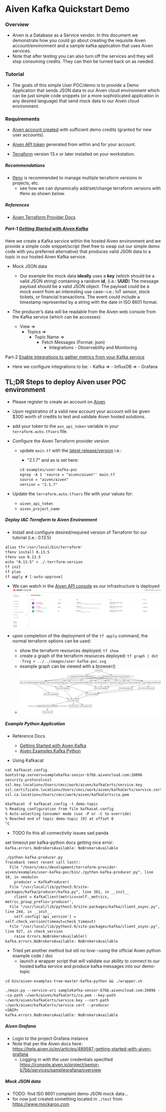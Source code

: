 # Aiven Kafka Quickstart Demo

### Overview
- Aiven is a Database as a Service vendor.  In this document we demonstrate how you could go about creating the requisite Aiven account/environment and a sample kafka application that uses Aiven services. 
- Note that after testing you can also turn off the services and they will stop consuming credits. They can then be turned back on as needed.


### Tutorial
- The goals of this simple User POC/demo is to provide a Demo Application that sends JSON data to our Aiven cloud environment which can be just simple code snippets (or a more sophisticated application in any desired language) that send mock data to our Aiven cloud environment.

### Requirements
- [Aiven account created](https://console.aiven.io/signup) with sufficient demo credits (granted for new user accounts).
- [Aiven API token](https://console.aiven.io/profile/auth) generated from within and for your account.

- [Terraform](https://www.terraform.io/downloads.html) version 13.x or later installed on your workstation.

##### Recommendations
- [tfenv](https://github.com/tfutils/tfenv) is recommended to manage multiple terraform versions in projects, etc.
    - see how we can dynamically add/set/change terraform versions with tfenv as shown below.

##### References
- [Aiven Terraform Provider Docs](https://registry.terraform.io/providers/aiven/aiven/latest/docs)

##### Part-1 [Getting Started with Aiven Kafka](https://help.aiven.io/en/articles/489572-getting-started-with-aiven-kafka)

Here we create a Kafka service within the hosted Aiven environment and we provide a simple code snippet/script (feel free to swap out our simple demo code with you preferred alternative) that produces valid JSON data to a topic in our hosted Aiven Kafka service. 

- Mock JSON data
  - Our example the mock data __ideally__ uses a __key__ (which should be a valid JSON string) containing a random __id__, (i.e.: __UUID__)
The message payload _should_ be a valid JSON object. The payload could be a mock _event_ from an interesting use case--i.e.: IoT sensor, stock tickets, or financial transactions. 
The event could include a timestamp represented by a string with the date in ISO 8601 format. 

- The producer’s data will be readable from the Aiven web console from the Kafka service (which can be accesses): 
  - View => 
    - Topics => 
      - Topic Name => 
        - Fetch Messages (Format: json)  
          - Integrations - Observability and Monitoring


Part-2 [Enable integrations to gather metrics from your Kafka service](https://help.aiven.io/en/articles/489587-getting-started-with-aiven-grafana)
- Here we configure integrations to be: 
      - Kafka => 
        - InfluxDB => 
          - Grafana



## TL;DR Steps to deploy Aiven user POC environment

- Please register to create an account on [Aiven](https://console.aiven.io/signup.html) 
- Upon registratino of a valid new account your account will be given $300 worth of credits to test and validate Aiven hosted solutions. 

- add your token to the `avn_api_token` variable in your `terraform.auto.tfvars` file.

- Configure the Aiven Terraform provider version 
  - update `main.tf` with the [latest release/version](https://github.com/aiven/terraform-provider-aiven/releases/latest) i.e.:
    - "2.1.7" and as is set here:

    ```console
    cd examples/user-kafka-poc
    egrep -A 1 'source = "aiven/aiven"' main.tf
    source = "aiven/aiven"
    version = "2.1.7"
    ```
- Update the `terraform.auto.tfvars` file with your values for:
    - `aiven_api_token` 
    - `aiven_project_name`


##### Deploy IAC Terraform to Aiven Environment
- Install and configure desired/required version of Terraform for our tutorial (i.e.: 0.13.5)
```console
alias tf='/usr/local/bin/terraform'
tfenv install 0.13.5
tfenv use 0.13.5
echo "0.13.5" > ./.terrform-version
tf init
tf plan
tf apply # [-auto-approve]
```
- We can watch in the [Aiven API console](https://console.aiven.io/project/senior-b7bb/services) as our infrastructure is deployed
![Example Aiven Console Screenshot during Terraform Apply](../../images/aiven-console-terraform-applying.jpg?raw=true)

- upon completion of the deployment of the `tf apply` command, the normal terraform options can be used:
  - show the terraform resources deployed: `tf show`
  - create a graph of the terraform resources deployed: `tf graph | dot -Tsvg > ../../images/user-kafka-poc.svg`
  - example graph can be viewed with a browser()
  - ![Example Terraform Graph](../../images/user-kafka-poc_svg.jpg?raw=true)

##### Example Python Application
- Reference Docs
  - [Getting Started with Aiven Kafka](https://help.aiven.io/en/articles/489572-getting-started-with-aiven-kafka)
  - [Aiven Examples Kafka Python](https://github.com/aiven/aiven-examples/tree/master/kafka/python)


- Using Kafkacat
```console
cat kafkacat.config
bootstrap.servers=samplekafka-senior-b7bb.aivencloud.com:26096
security.protocol=ssl
ssl.key.location=/Users/cmcc/work/aiven/kafkaCerts/service.key
ssl.certificate.location=/Users/cmcc/work/aiven/kafkaCerts/service.cert
ssl.ca.location=/Users/cmcc/work/aiven/kafkaCerts/ca.pem
```
```console
kkafkacat -F kafkacat.config -t demo-topic
% Reading configuration from file kafkacat.config
% Auto-selecting Consumer mode (use -P or -C to override)
% Reached end of topic demo-topic [0] at offset 0
^C
```

- TODO fix this all connectivity issues sad panda

set timeout per kafka-python docs getting nice error: `kafka.errors.NoBrokersAvailable: NoBrokersAvailable`
```console
./python-kafka-producer.py
Traceback (most recent call last):
  File "/Users/cmcc/development/terraform-provider-aiven/examples/user-kafka-poc/bin/./python-kafka-producer.py", line 10, in <module>
    producer = KafkaProducer(
  File "/usr/local/lib/python3.9/site-packages/kafka/producer/kafka.py", line 381, in __init__
    client = KafkaClient(metrics=self._metrics, metric_group_prefix='producer',
  File "/usr/local/lib/python3.9/site-packages/kafka/client_async.py", line 244, in __init__
    self.config['api_version'] = self.check_version(timeout=check_timeout)
  File "/usr/local/lib/python3.9/site-packages/kafka/client_async.py", line 927, in check_version
    raise Errors.NoBrokersAvailable()
kafka.errors.NoBrokersAvailable: NoBrokersAvailable
```

- Tried yet another method but stil no love--using the official Aiven python example code / doc
  - launch a wrapper script that will validate our ability to connect to our hosted kafka service and produce kafka messages into our demo-topic
```console
cd bin/aiven-examples-tree-master-kafka-python && ./wrapper.sh
```
```console
./main.py --service-uri samplekafka-senior-b7bb.aivencloud.com:26096 --ca-path ~/work/aiven/kafkaCerts/ca.pem --key-path ~/work/aiven/kafkaCerts/service.key --cert-path ~/work/aiven/kafkaCerts/service.cert --producer
<SNIP>
kafka.errors.NoBrokersAvailable: NoBrokersAvailable
```

##### Aiven Grafana
- Login to the project Grafana instance
- Note that per the Aiven docs here:  https://help.aiven.io/en/articles/489587-getting-started-with-aiven-grafana
  - Logging in with the user credentials specified https://console.aiven.io/project/senior-b7bb/services/samplegrafana/overview


##### Mock JSON data 
- TODO: find ISO 8601 complaint demo JSON mock data...
- for now just created something located in `./test` from https://www.mockaroo.com

